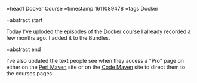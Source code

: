 =head1 Docker Course
=timestamp 1611089478
=tags Docker

=abstract start

Today I've uploded the episodes of the <a href="https://courses.code-maven.com/p/docker">Docker course</a> I already recorded a few months ago. I added it to the Bundles.

=abstract end

I've also updated the text people see when they access a "Pro" page on either on the <a href="https://perlmaven.com/">Perl Maven</a>
site or on the  <a href="https://code-maven.com/">Code Maven</a> site to direct them to the courses pages.
